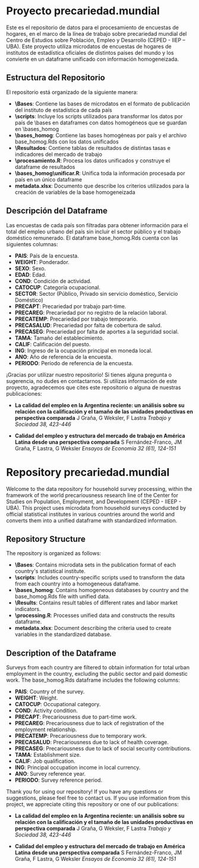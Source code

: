 # Proyecto precariedad.mundial

Este es el repositorio de datos para el procesamiento de encuestas de hogares, en el marco de la línea de trabajo sobre precariedad mundial del Centro de Estudios sobre Población, Empleo y Desarrollo (CEPED - IIEP – UBA). Este proyecto utiliza microdatos de encuestas de hogares de institutos de estadística oficiales de distintos países del mundo y los convierte en un dataframe unificado con información homogeneizada.

## Estructura del Repositorio

El repositorio está organizado de la siguiente manera:

- **\Bases**: Contiene las bases de microdatos en el formato de publicación del instituto de estadística de cada país
- **\scripts**: Incluye los scripts utilizados para transformar los datos por país de \bases en dataframes con datos homogéneos que se guardan en \bases_homog
- **\bases_homog**: Contiene las bases homogéneas por país y el archivo base_homog.Rds con los datos unificados
- **\Resultados**: Contiene tablas de resultados de distintas tasas e indicadores del mercado de trabajo
- **\procesamiento.R**: Procesa los datos unificados y construye el dataframe de resultados
- **\bases_homog\unificar.R**: Unifica toda la información procesada por país en un único dataframe
- **metadata.xlsx**: Documento que describe los criterios utilizados para la creación de variables de la base homogeneizada

## Descripción del Dataframe

Las encuestas de cada país son filtradas para obtener información para el total del empleo urbano del país sin incluir el sector público y el trabajo doméstico remunerado. El dataframe base_homog.Rds cuenta con las siguientes columnas:

- **PAIS**: País de la encuesta.
- **WEIGHT**: Ponderador.
- **SEXO**: Sexo.
- **EDAD**: Edad.
- **COND**: Condición de actividad.
- **CATOCUP**: Categoría ocupacional.
- **SECTOR**: Sector (Público, Privado sin servicio doméstico, Servicio Doméstico)
- **PRECAPT**: Precariedad por trabajo part-time.
- **PRECAREG**: Precariedad por no registro de la relación laboral.
- **PRECATEMP**: Precariedad por trabajo temporario.
- **PRECASALUD**: Precariedad por falta de cobertura de salud.
- **PRECASEG**: Precariedad por falta de aportes a la seguridad social.
- **TAMA**: Tamaño del establecimiento.
- **CALIF**: Calificación del puesto.
- **ING**: Ingreso de la ocupación principal en moneda local.
- **ANO**: Año de referencia de la encuesta.
- **PERIODO**: Período de referencia de la encuesta.

¡Gracias por utilizar nuestro repositorio! Si tienes alguna pregunta o sugerencia, no dudes en contactarnos. Si utilizas información de este proyecto, agradecemos que cites este repositorio o alguna de nuestras publicaciones:

- **La calidad del empleo en la Argentina reciente: un análisis sobre su relación con la calificación y el tamaño de las unidades productivas en perspectiva comparada** J Graña, G Weksler, F Lastra *Trabajo y Sociedad 38, 423-446*

- **Calidad del empleo y estructura del mercado de trabajo en América Latina desde una perspectiva comparada** S Fernández-Franco, JM Graña, F Lastra, G Weksler *Ensayos de Economía 32 (61), 124-151*






# Repository precariedad.mundial

Welcome to the data repository for household survey processing, within the framework of the world precariousness research line of the Center for Studies on Population, Employment, and Development (CEPED - IIEEP - UBA). This project uses microdata from household surveys conducted by official statistical institutes in various countries around the world and converts them into a unified dataframe with standardized information.

## Repository Structure

The repository is organized as follows:

- **\Bases**: Contains microdata sets in the publication format of each country's statistical institute.
- **\scripts**: Includes country-specific scripts used to transform the data from each country into a homogeneous dataframe.
- **\bases_homog**: Contains homogeneous databases by country and the base_homog.Rds file with unified data.
- **\Results**: Contains result tables of different rates and labor market indicators.
- **\processing.R**: Processes unified data and constructs the results dataframe.
- **metadata.xlsx**: Document describing the criteria used to create variables in the standardized database.

## Description of the Dataframe

Surveys from each country are filtered to obtain information for total urban employment in the country, excluding the public sector and paid domestic work. The base_homog.Rds dataframe includes the following columns:

- **PAIS**: Country of the survey.
- **WEIGHT**: Weight.
- **CATOCUP**: Occupational category.
- **COND**: Activity condition.
- **PRECAPT**: Precariousness due to part-time work.
- **PRECAREG**: Precariousness due to lack of registration of the employment relationship.
- **PRECATEMP**: Precariousness due to temporary work.
- **PRECASALUD**: Precariousness due to lack of health coverage.
- **PRECASEG**: Precariousness due to lack of social security contributions.
- **TAMA**: Establishment size.
- **CALIF**: Job qualification.
- **ING**: Principal occupation income in local currency.
- **ANO**: Survey reference year.
- **PERIODO**: Survey reference period.

Thank you for using our repository! If you have any questions or suggestions, please feel free to contact us. If you use information from this project, we appreciate citing this repository or one of our publications:

- **La calidad del empleo en la Argentina reciente: un análisis sobre su relación con la calificación y el tamaño de las unidades productivas en perspectiva comparada** J Graña, G Weksler, F Lastra *Trabajo y Sociedad 38, 423-446*

- **Calidad del empleo y estructura del mercado de trabajo en América Latina desde una perspectiva comparada** S Fernández-Franco, JM Graña, F Lastra, G Weksler *Ensayos de Economía 32 (61), 124-151*
